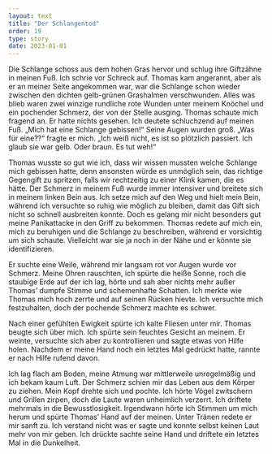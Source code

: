 ```yaml
---
layout: text
title: "Der Schlangentod"
order: 19
type: story
date: 2023-01-01
---
```


Die Schlange schoss aus dem hohen Gras hervor und schlug ihre Giftzähne in meinen Fuß. Ich schrie vor Schreck auf. Thomas kam angerannt, aber als er an meiner Seite angekommen war, war die Schlange schon wieder zwischen den dichten gelb-grünen Grashalmen verschwunden. Alles was blieb waren zwei winzige rundliche rote Wunden unter meinem Knöchel und ein pochender Schmerz, der von der Stelle ausging. Thomas schaute mich fragend an. Er hatte nichts gesehen. Ich deutete schluchzend auf meinen Fuß. „Mich hat eine Schlange gebissen!“ Seine Augen wurden groß. „Was für eine??“ fragte er mich. „Ich weiß nicht, es ist so plötzlich passiert. Ich glaub sie war gelb. Oder braun. Es tut weh!“ 

Thomas wusste so gut wie ich, dass wir wissen mussten welche Schlange mich gebissen hatte, denn ansonsten würde es unmöglich sein, das richtige Gegengift zu spritzen, falls wir rechtzeitig zu einer Klink kamen, die es hätte. Der Schmerz in meinem Fuß wurde immer intensiver und breitete sich in meinem linken Bein aus. Ich setze mich auf den Weg und hielt mein Bein, während ich versuchte so ruhig wie möglich zu bleiben, damit das Gift sich nicht so schnell ausbreiten konnte. Doch es gelang mir nicht besonders gut meine Panikattacke in den Griff zu bekommen. Thomas redete auf mich ein, mich zu beruhigen und die Schlange zu beschreiben, während er vorsichtig um sich schaute. Vielleicht war sie ja noch in der Nähe und er könnte sie identifizieren. 

Er suchte eine Weile, während mir langsam rot vor Augen wurde vor Schmerz. Meine Ohren rauschten, ich spürte die heiße Sonne, roch die staubige Erde auf der ich lag, hörte und sah aber nichts mehr außer Thomas’ dumpfe Stimme und schemenhafte Schatten. Ich merkte wie Thomas mich hoch zerrte und auf seinen Rücken hievte. Ich versuchte mich festzuhalten, doch der pochende Schmerz machte es schwer. 

Nach einer gefühlten Ewigkeit spürte ich kalte Fliesen unter mir. Thomas beugte sich über mich. Ich spürte sein feuchtes Gesicht an meinem. Er weinte, versuchte sich aber zu kontrollieren und sagte etwas von Hilfe holen. Nachdem er meine Hand noch ein letztes Mal gedrückt hatte, rannte er nach Hilfe rufend davon. 

Ich lag flach am Boden, meine Atmung war mittlerweile unregelmäßig und ich bekam kaum Luft. Der Schmerz schien mir das Leben aus dem Körper zu ziehen. Mein Kopf drehte sich und pochte. Ich hörte Vögel zwitschern und Grillen zirpen, doch die Laute waren unheimlich verzerrt. Ich driftete mehrmals in die Bewusstlosigkeit. Irgendwann hörte ich Stimmen um mich herum und spürte Thomas’ Hand auf der meinen. Unter Tränen redete er mir sanft zu. Ich verstand nicht was er sagte und konnte selbst keinen Laut mehr von mir geben. Ich drückte sachte seine Hand und driftete ein letztes Mal in die Dunkelheit.
